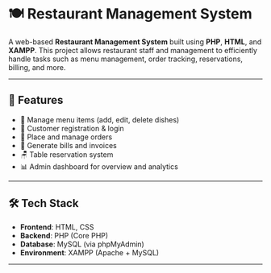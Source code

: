 # 🍽️ Restaurant Management System

A web-based **Restaurant Management System** built using **PHP**, **HTML**, and **XAMPP**. This project allows restaurant staff and management to efficiently handle tasks such as menu management, order tracking, reservations, billing, and more.

---

## 📌 Features

- 🧾 Manage menu items (add, edit, delete dishes)
- 🧍 Customer registration & login
- 🛒 Place and manage orders
- 🧾 Generate bills and invoices
- 🪑 Table reservation system
- 📊 Admin dashboard for overview and analytics

---

## 🛠️ Tech Stack

- **Frontend**: HTML, CSS
- **Backend**: PHP (Core PHP)
- **Database**: MySQL (via phpMyAdmin)
- **Environment**: XAMPP (Apache + MySQL)

---

